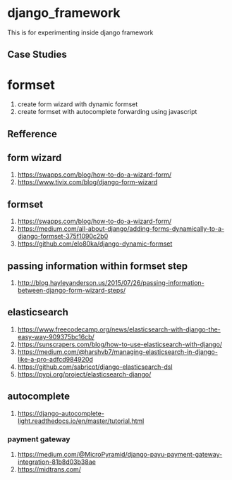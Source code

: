 # django_framework
This is for experimenting inside django framework


Case Studies
------------
 # formset
 1. create form wizard with dynamic formset
 2. create formset with autocomplete forwarding using javascript

Refference
-----------

## form wizard
  1. https://swapps.com/blog/how-to-do-a-wizard-form/
  2. https://www.tivix.com/blog/django-form-wizard
  
  
## formset
  1. https://swapps.com/blog/how-to-do-a-wizard-form/
  2. https://medium.com/all-about-django/adding-forms-dynamically-to-a-django-formset-375f1090c2b0
  3. https://github.com/elo80ka/django-dynamic-formset
  
  
  passing information within formset step
  ---------------------------------------
  1. http://blog.hayleyanderson.us/2015/07/26/passing-information-between-django-form-wizard-steps/


## elasticsearch
  1. https://www.freecodecamp.org/news/elasticsearch-with-django-the-easy-way-909375bc16cb/
  2. https://sunscrapers.com/blog/how-to-use-elasticsearch-with-django/
  3. https://medium.com/@harshvb7/managing-elasticsearch-in-django-like-a-pro-adfcd984920d
  4. https://github.com/sabricot/django-elasticsearch-dsl
  5. https://pypi.org/project/elasticsearch-django/


## autocomplete
1. https://django-autocomplete-light.readthedocs.io/en/master/tutorial.html


### payment gateway
1. https://medium.com/@MicroPyramid/django-payu-payment-gateway-integration-81b8d03b38ae
2. https://midtrans.com/

